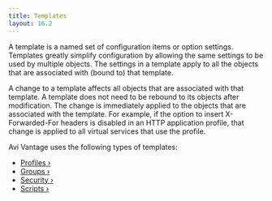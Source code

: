 ```yaml
---
title: Templates
layout: 16.2
---
```

A template is a named set of configuration items or option settings. Templates greatly simplify configuration by allowing the same settings to be used by multiple objects. The settings in a template apply to all the objects that are associated with (bound to) that template.

A change to a template affects all objects that are associated with that template. A template does not need to be rebound to its objects after modification. The change is immediately applied to the objects that are associated with the template. For example, if the option to insert X-Forwarded-For headers is disabled in an HTTP application profile, that change is applied to all virtual services that use the profile.

Avi Vantage uses the following types of templates:

* <a href="/docs/16.2/configuration-guide/templates/profiles">Profiles ›</a>
* <a href="/docs/16.2/configuration-guide/templates/groups">Groups ›</a>
* <a href="/docs/16.2/configuration-guide/templates/security">Security ›</a>
* <a href="/docs/16.2/configuration-guide/templates/scripts">Scripts ›</a>  